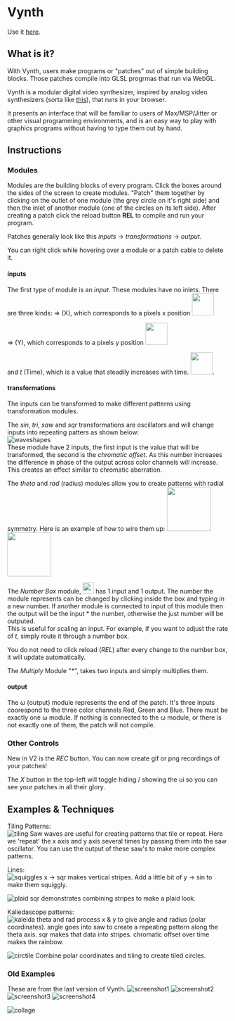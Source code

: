 # Vynth
Use it [here](https://jdillonh.github.io/Vynth/).  

## What is it?

With Vynth, users make programs or "patches" out of simple building blocks. Those patches compile
into GLSL progrmas that run via WebGL.

Vynth is a modular digital video synthesizer, inspired by analog video synthesizers 
(sorta like [this](https://www.youtube.com/watch?v=5a7Lw08Ps6U)), 
that runs in your browser.

It presents an interface that will be familiar to users of Max/MSP/Jitter or other visual programming 
environments, and is an easy way to play with graphics programs without having to 
type them out by hand. 


## Instructions
### Modules
Modules are the building blocks of every program. Click the boxes around the sides of the screen to create modules.
"Patch" them together by clicking on the outlet of one module (the grey circle on it's right side) and then the inlet of 
another module (one of the circles on its left side).
After creating a patch click the reload button **REL** to compile and run your program.

Patches generally look like this *inputs* -> *transformations* -> *output*.

You can right click while hovering over a module or a patch cable to delete it.

#### inputs
The first type of module is an *input*.
These modules have no inlets. There are three kinds:
&#8658; (X), which corresponds to a pixels x position <img src="https://github.com/jdillonh/Vynth/blob/master/examples/xdriver.png" width="50px" height="50px">

&#8658; (Y), which corresponds to a pixels y position <img src="https://github.com/jdillonh/Vynth/blob/master/examples/ydriver.png" width="50px" height="50px">

and *t* (Time), which is a value that steadily increases with time. <img src="https://github.com/jdillonh/Vynth/blob/master/examples/timedriver.png" width="50px" height="50px">.

#### transformations 
The inputs can be transformed to make different patterns using
transformation modules.

The *sin*, *tri*, *saw* and *sqr* transformations are oscillators and will change
inputs into repeating patters as shown below:  
![waveshapes](https://github.com/jdillonh/Vynth/blob/master/examples/waveshapes.png)  
These module have 2 inputs, the first input is the value that will be transformed, the second is the 
*chromatic offset*. As this number increases the difference in phase of the output across color channels will increase.
This creates an effect similar to chromatic aberration.

The *theta* and *rad* (radius) modules allow you to create patterns with radial 
symmetry. Here is an example of how to wire them up:
<img src="https://github.com/jdillonh/Vynth/blob/master/examples/radExample.png" width="100">
<img src="https://github.com/jdillonh/Vynth/blob/master/examples/thetaExample.png" width="100">
<!--
![radius](https://github.com/jdillonh/Vynth/blob/master/examples/radExample.png)
![theta](https://github.com/jdillonh/Vynth/blob/master/examples/thetaExample.png)
-->

The *Number Box* module, 
<img src="https://github.com/jdillonh/Vynth/blob/master/examples/numberbox.png" width="25">
has 1 input and 1 output. The number the module represents can be changed by clicking inside the box and typing in a new number.
If another module is connected to input of this module then the output will be the input * the number,
otherwise the just number will be outputed.  
This is useful for scaling an input. For example, if you want to adjust the rate of *t*,
simply route it through a number box.

You do not need to click reload (*REL*) after every change to the number box, it will update automatically.

The *Multiply* Module "*", takes two inputs and simply multiplies them. 

#### output
The &omega; (output) module represents the end of the patch. It's three inputs coorespond to the three color channels
Red, Green and Blue. There must be exactly one &omega; module. If nothing is connected to the &omega; module, or 
there is not exactly one of them, the patch will not compile.

### Other Controls
New in V2 is the *REC* button. You can now create gif or png recordings of your patches! 

The *X* button in the top-left will toggle hiding / showing the ui so you can see your patches in all their glory.

## Examples & Techniques
Tiling Patterns:  
![tiling](https://github.com/jdillonh/Vynth/blob/master/examples/tiling-example.png)
Saw waves are useful for creating patterns that tile or repeat. Here we 'repeat' the x axis and y axis several
times by passing them into the saw oscillator. You can use the output of these saw's to make more complex patterns.

Lines:  
![squiggles](https://github.com/jdillonh/Vynth/blob/master/examples/squigly-lines.png)
x -> sqr makes vertical stripes. Add a little bit of y -> sin to make them squiggly.

![plaid](https://github.com/jdillonh/Vynth/blob/master/examples/simple-plaid.png)
sqr demonstrates combining stripes to make a plaid look.

Kaliedascope patterns:  
![kaleida](https://github.com/jdillonh/Vynth/blob/master/examples/kaleidescope.png)
theta and rad process x & y to give angle and radius (polar coordinates).
angle goes into saw to create a repeating pattern along the theta axis.
sqr makes that data into stripes.
chromatic offset over time makes the rainbow.

![circtile](https://github.com/jdillonh/Vynth/blob/master/examples/tile-circles.png)
Combine polar coordinates and tiling to create tiled circles.

### Old Examples
These are from the last version of Vynth.
![screenshot1](https://github.com/jdillonh/Vynth/blob/master/examples/screenshot1.png)
![screenshot2](https://github.com/jdillonh/Vynth/blob/master/examples/screenshot2.png)
![screenshot3](https://github.com/jdillonh/Vynth/blob/master/examples/screenshot3.png)
![screenshot4](https://github.com/jdillonh/Vynth/blob/master/examples/screenshot4.png)

![collage](https://github.com/jdillonh/Vynth/blob/master/examples/collage.jpg)

